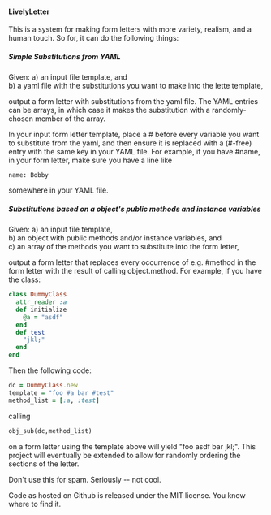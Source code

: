 #### LivelyLetter
This is a system for making form letters with more variety, realism, and a human touch.  So for, it can do the following things:

##### Simple Substitutions from YAML
Given:
a) an input file template, and  
b) a yaml file with the substitutions you want to make into the lette template,
				
output a form letter with substitutions from the yaml file. The YAML entries can be arrays, in which case it makes the substitution with a randomly-chosen member of the array.

In your input form letter template, place a # before every variable you want to substitute from the yaml, and then ensure it is replaced with a (#-free) entry with the same key in your YAML file. For example, if you have #name, in your form letter, make sure you have a line like 

    name: Bobby

somewhere in your YAML file.

##### Substitutions based on a object's public methods and instance variables
Given:
a) an input file template,  
b) an object with public methods and/or instance variables, and  
c) an array of the methods you want to substitute into the form letter, 

output a form letter that replaces every occurrence of e.g. #method in the form letter with the result of calling object.method.  For example, if you have the class:
```ruby
class DummyClass
  attr_reader :a
  def initialize
    @a = "asdf"
  end
  def test
    "jkl;"
  end
end
```

Then the following code:

```ruby
dc = DummyClass.new
template = "foo #a bar #test"
method_list = [:a, :test]
```
calling

```ruby
obj_sub(dc,method_list)
```
on a form letter using the template above will yield "foo asdf bar jkl;".
This project will eventually be extended to allow for randomly ordering the sections of the letter. 

Don't use this for spam.  Seriously -- not cool.

Code as hosted on Github is released under the MIT license.  You know where to find it. 
